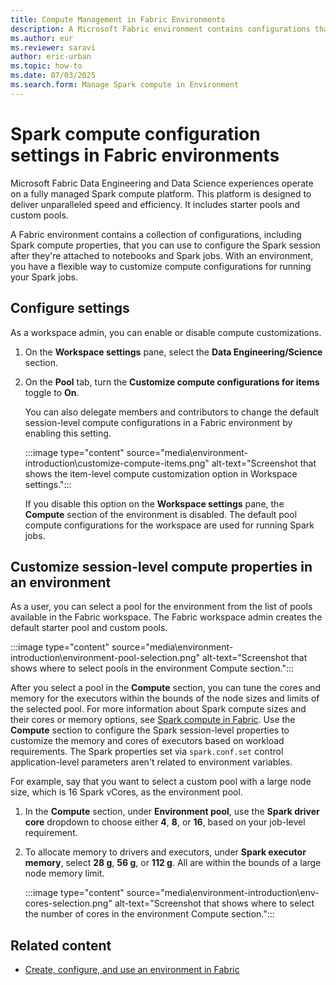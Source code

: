 ```yaml
---
title: Compute Management in Fabric Environments
description: A Microsoft Fabric environment contains configurations that include Spark compute properties. Learn how to configure these properties in an environment.
ms.author: eur
ms.reviewer: saravi
author: eric-urban
ms.topic: how-to
ms.date: 07/03/2025
ms.search.form: Manage Spark compute in Environment
---
```


# Spark compute configuration settings in Fabric environments

Microsoft Fabric Data Engineering and Data Science experiences operate on a fully managed Spark compute platform. This platform is designed to deliver unparalleled speed and efficiency. It includes starter pools and custom pools.

A Fabric environment contains a collection of configurations, including Spark compute properties, that you can use to configure the Spark session after they're attached to notebooks and Spark jobs. With an environment, you have a flexible way to customize compute configurations for running your Spark jobs.

## Configure settings

As a workspace admin, you can enable or disable compute customizations.

1. On the **Workspace settings** pane, select the **Data Engineering/Science** section.

1. On the **Pool** tab, turn the **Customize compute configurations for items** toggle to **On**.

   You can also delegate members and contributors to change the default session-level compute configurations in a Fabric environment by enabling this setting.

   :::image type="content" source="media\environment-introduction\customize-compute-items.png" alt-text="Screenshot that shows the item-level compute customization option in Workspace settings.":::

   If you disable this option on the **Workspace settings** pane, the **Compute** section of the environment is disabled. The default pool compute configurations for the workspace are used for running Spark jobs.

## Customize session-level compute properties in an environment

As a user, you can select a pool for the environment from the list of pools available in the Fabric workspace. The Fabric workspace admin creates the default starter pool and custom pools.

:::image type="content" source="media\environment-introduction\environment-pool-selection.png" alt-text="Screenshot that shows where to select pools in the environment Compute section.":::

After you select a pool in the **Compute** section, you can tune the cores and memory for the executors within the bounds of the node sizes and limits of the selected pool. For more information about Spark compute sizes and their cores or memory options, see [Spark compute in Fabric](spark-compute.md). Use the **Compute** section to configure the Spark session-level properties to customize the memory and cores of executors based on workload requirements. The Spark properties set via `spark.conf.set` control application-level parameters aren't related to environment variables.

For example, say that you want to select a custom pool with a large node size, which is 16 Spark vCores, as the environment pool.

1. In the **Compute** section, under **Environment pool**, use the **Spark driver core** dropdown to choose either **4**, **8**, or **16**, based on your job-level requirement.

1. To allocate memory to drivers and executors, under **Spark executor memory**, select **28 g**, **56 g**, or **112 g**. All are within the bounds of a large node memory limit.

   :::image type="content" source="media\environment-introduction\env-cores-selection.png" alt-text="Screenshot that shows where to select the number of cores in the environment Compute section.":::

## Related content

- [Create, configure, and use an environment in Fabric](create-and-use-environment.md)
